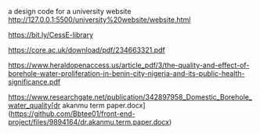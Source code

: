 a design code for a university website
http://127.0.0.1:5500/university%20website/website.html

https://bit.ly/CessE-library


https://core.ac.uk/download/pdf/234663321.pdf

https://www.heraldopenaccess.us/article_pdf/3/the-quality-and-effect-of-borehole-water-proliferation-in-benin-city-nigeria-and-its-public-health-significance.pdf

https://www.researchgate.net/publication/342897958_Domestic_Borehole_water_quality[dr akanmu term paper.docx](https://github.com/Bbtee01/front-end-project/files/9894164/dr.akanmu.term.paper.docx)

